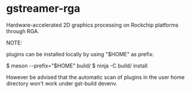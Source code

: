 # gstreamer-rga

Hardware-accelerated 2D graphics processing on Rockchip platforms through RGA.

NOTE:

plugins can be installed locally by using "$HOME" as prefix:

  $ meson --prefix="$HOME" build/
  $ ninja -C build/ install

However be advised that the automatic scan of plugins in the user home
directory won't work under gst-build devenv.
